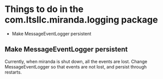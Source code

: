 # Things to do in the com.ltsllc.miranda.logging package
* Make MessageEventLogger persistent

## Make MessageEventLogger persistent
Currently, when miranda is shut down, all the events are lost.  Change MessageEventLogger so that
events are not lost, and persist through restarts. 


